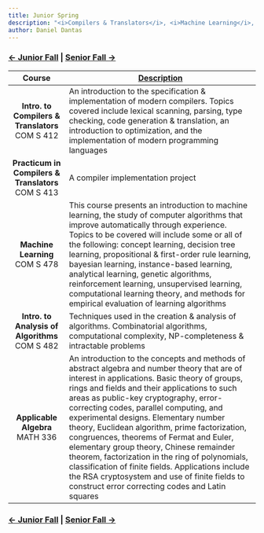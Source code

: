 ```yaml
---
title: Junior Spring 
description: "<i>Compilers & Translators</i>, <i>Machine Learning</i>, <i>Analysis of Algorithms</i>, and <i>Applicable Algebra</i>"
author: Daniel Dantas
---
```


### [← Junior Fall](https://dantasfiles.com/2000/08/24/cornell-junior-fall.html) | [Senior Fall →](https://dantasfiles.com/2001/08/30/cornell-senior-fall.html)

| Course | [Description](https://ecommons.cornell.edu/items/ca4d2314-7dfe-4832-8627-c179c013a19e) |
| :---: | --- |
| **Intro. to Compilers & Translators** <br> COM S 412 | An introduction to the specification & implementation of modern compilers. Topics covered include lexical scanning, parsing, type checking, code generation & translation, an introduction to optimization, and the implementation of modern programming languages |
| **Practicum in Compilers & Translators** <br> COM S 413 | A compiler implementation project |
| **Machine Learning** <br> COM S 478 | This course presents an introduction to machine learning, the study of computer algorithms that improve automatically through experience. Topics to be covered will include some or all of the following: concept learning, decision tree learning, propositional & first-order rule learning, bayesian learning, instance-based learning, analytical learning, genetic algorithms, reinforcement learning, unsupervised learning, computational learning theory, and methods for empirical evaluation of learning algorithms |
| **Intro. to Analysis of Algorithms** <br> COM S 482 | Techniques used in the creation & analysis of algorithms. Combinatorial algorithms, computational complexity, NP-completeness & intractable problems |
| **Applicable Algebra** <br> MATH 336 | An introduction to the concepts and methods of abstract algebra and number theory that are of interest in applications. Basic theory of groups, rings and fields and their applications to such areas as public-key cryptography, error-correcting codes, parallel computing, and experimental designs. Elementary number theory, Euclidean algorithm, prime factorization, congruences, theorems of Fermat and Euler, elementary group theory, Chinese remainder theorem, factorization in the ring of polynomials, classification of finite fields. Applications include the RSA cryptosystem and use of finite fields to construct error correcting codes and Latin squares |

### [← Junior Fall](https://dantasfiles.com/2000/08/24/cornell-junior-fall.html) | [Senior Fall →](https://dantasfiles.com/2001/08/30/cornell-senior-fall.html)
